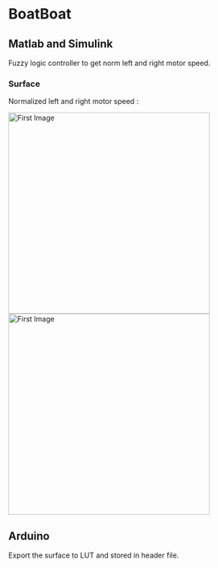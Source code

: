 # **BoatBoat**

## Matlab and Simulink
Fuzzy logic controller to get norm left and right motor speed.

### Surface
Normalized left and right motor speed : <br />
<p align="centre">
  <img src="https://github.com/Year-3-Group-Project-EEEE4062/BoatBoat/assets/95087043/a696f2eb-9848-4999-94de-a33aacd67fff" width="400" alt="First Image">
  <img src="https://github.com/Year-3-Group-Project-EEEE4062/BoatBoat/assets/95087043/10fac875-4b2b-4424-bb54-4bdce1fe6ee4" width="400" alt="First Image">
</p>

## Arduino
Export the surface to LUT and stored in header file.



